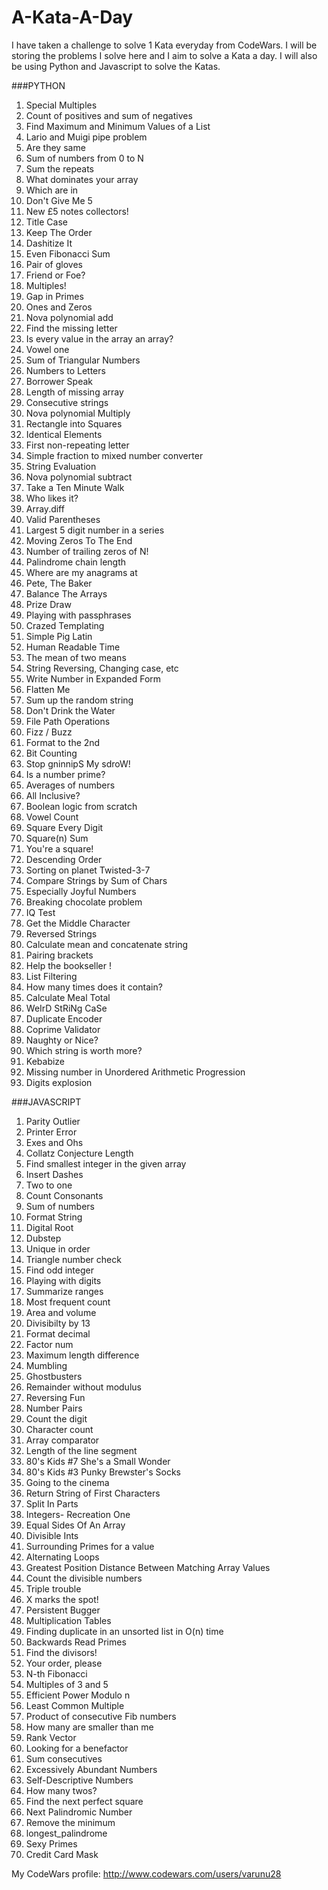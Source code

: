 # A-Kata-A-Day

I have taken a challenge to solve 1 Kata everyday from CodeWars. I will be storing the 
problems I solve here and I aim to solve a Kata a day. I will also be using Python and Javascript to solve the Katas.


###PYTHON

1. Special Multiples
2. Count of positives and sum of negatives
3. Find Maximum and Minimum Values of a List
4. Lario and Muigi pipe problem
5. Are they same
6. Sum of numbers from 0 to N
7. Sum the repeats
8. What dominates your array
9. Which are in
10. Don't Give Me 5
11. New £5 notes collectors! 
12. Title Case 
13. Keep The Order 
14. Dashitize It
15. Even Fibonacci Sum
16. Pair of gloves
17. Friend or Foe?
18. Multiples!
19. Gap in Primes
20. Ones and Zeros
21. Nova polynomial add
22. Find the missing letter
23. Is every value in the array an array?
24. Vowel one
25. Sum of Triangular Numbers
26. Numbers to Letters
27. Borrower Speak
28. Length of missing array
29. Consecutive strings
30. Nova polynomial Multiply
31. Rectangle into Squares
32. Identical Elements
33. First non-repeating letter
34. Simple fraction to mixed number converter
35. String Evaluation
36. Nova polynomial subtract
37. Take a Ten Minute Walk
38. Who likes it?
39. Array.diff
40. Valid Parentheses
41. Largest 5 digit number in a series
42. Moving Zeros To The End
43. Number of trailing zeros of N!
44. Palindrome chain length
45. Where are my anagrams at
46. Pete, The Baker
47. Balance The Arrays
48. Prize Draw
49. Playing with passphrases
50. Crazed Templating
51. Simple Pig Latin
52. Human Readable Time
53. The mean of two means
54. String Reversing, Changing case, etc
55. Write Number in Expanded Form
56. Flatten Me
57. Sum up the random string
58. Don't Drink the Water
59. File Path Operations
60. Fizz / Buzz
61. Format to the 2nd
62. Bit Counting
63. Stop gninnipS My sdroW!
64. Is a number prime?
65. Averages of numbers
66. All Inclusive?
67. Boolean logic from scratch
68. Vowel Count
69. Square Every Digit
70. Square(n) Sum
71. You're a square!
72. Descending Order
73. Sorting on planet Twisted-3-7
74. Compare Strings by Sum of Chars
75. Especially Joyful Numbers
76. Breaking chocolate problem
77. IQ Test
78. Get the Middle Character
79. Reversed Strings
80. Calculate mean and concatenate string
81. Pairing brackets
82. Help the bookseller !
83. List Filtering
84. How many times does it contain?
85. Calculate Meal Total
86. WeIrD StRiNg CaSe
87. Duplicate Encoder
88. Coprime Validator
89. Naughty or Nice?
90. Which string is worth more?
91. Kebabize
92. Missing number in Unordered Arithmetic Progression
93. Digits explosion


###JAVASCRIPT

1. Parity Outlier 
2. Printer Error
3. Exes and Ohs
4. Collatz Conjecture Length
5. Find smallest integer in the given array
6. Insert Dashes
7. Two to one
8. Count Consonants
9. Sum of numbers
10. Format String
11. Digital Root
12. Dubstep
13. Unique in order
14. Triangle number check
15. Find odd integer
16. Playing with digits
17. Summarize ranges
18. Most frequent count
19. Area and volume
20. Divisibilty by 13
21. Format decimal
22. Factor num
23. Maximum length difference
24. Mumbling
25. Ghostbusters
26. Remainder without modulus 
27. Reversing Fun
28. Number Pairs
29. Count the digit
30. Character count
31. Array comparator
32. Length of the line segment
33. 80's Kids #7 She's a Small Wonder
34. 80's Kids #3 Punky Brewster's Socks
35. Going to the cinema
36. Return String of First Characters
37. Split In Parts
38. Integers- Recreation One
39. Equal Sides Of An Array
40. Divisible Ints
41. Surrounding Primes for a value
42. Alternating Loops
43. Greatest Position Distance Between Matching Array Values
44. Count the divisible numbers
45. Triple trouble
46. X marks the spot!
47. Persistent Bugger
48. Multiplication Tables
49. Finding duplicate in an unsorted list in O(n) time
50. Backwards Read Primes
51. Find the divisors!
52. Your order, please
53. N-th Fibonacci
54. Multiples of 3 and 5
55. Efficient Power Modulo n
56. Least Common Multiple
57. Product of consecutive Fib numbers
58. How many are smaller than me
59. Rank Vector
60. Looking for a benefactor
61. Sum consecutives
62. Excessively Abundant Numbers
63. Self-Descriptive Numbers
64. How many twos?
65. Find the next perfect square
66. Next Palindromic Number
67. Remove the minimum
68. longest_palindrome
69. Sexy Primes
70. Credit Card Mask


My CodeWars profile: http://www.codewars.com/users/varunu28
